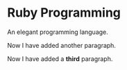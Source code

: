 # Ruby Programming
An elegant programming language.

Now I have added another paragraph.

Now I have added a **third** paragraph.
  
  
  